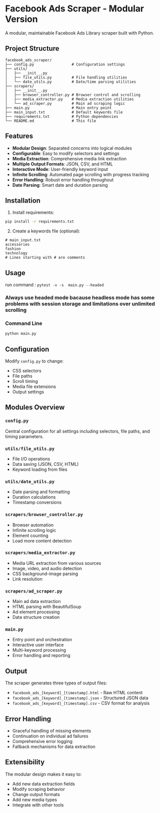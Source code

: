 # Facebook Ads Scraper - Modular Version

A modular, maintainable Facebook Ads Library scraper built with Python.

## Project Structure

```
facebook_ads_scraper/
├── config.py                 # Configuration settings
├── utils/
│   ├── __init__.py
│   ├── file_utils.py         # File handling utilities
│   └── date_utils.py         # Date/time parsing utilities
├── scrapers/
│   ├── __init__.py
│   ├── browser_controller.py # Browser control and scrolling
│   ├── media_extractor.py    # Media extraction utilities
│   └── ad_scraper.py         # Main ad scraping logic
├── main.py                   # Main entry point
├── main_input.txt            # Default keywords file
├── requirements.txt          # Python dependencies
└── README.md                 # This file
```

## Features

- **Modular Design**: Separated concerns into logical modules
- **Configurable**: Easy to modify selectors and settings
- **Media Extraction**: Comprehensive media link extraction
- **Multiple Output Formats**: JSON, CSV, and HTML
- **Interactive Mode**: User-friendly keyword input
- **Infinite Scrolling**: Automated page scrolling with progress tracking
- **Error Handling**: Robust error handling throughout
- **Date Parsing**: Smart date and duration parsing

## Installation

1. Install requirements:

```bash
pip install -r requirements.txt
```

2. Create a keywords file (optional):

```
# main_input.txt
accessories
fashion
technology
# Lines starting with # are comments
```

## Usage

run command :
`pytest -v -s  main.py --headed`

### Always use headed mode bacause headless mode has some problems with session storage and limitations over unlimited scrolling

### Command Line

```bash
python main.py
```

## Configuration

Modify `config.py` to change:

- CSS selectors
- File paths
- Scroll timing
- Media file extensions
- Output settings

## Modules Overview

### `config.py`

Central configuration for all settings including selectors, file paths, and timing parameters.

### `utils/file_utils.py`

- File I/O operations
- Data saving (JSON, CSV, HTML)
- Keyword loading from files

### `utils/date_utils.py`

- Date parsing and formatting
- Duration calculations
- Timestamp conversions

### `scrapers/browser_controller.py`

- Browser automation
- Infinite scrolling logic
- Element counting
- Load more content detection

### `scrapers/media_extractor.py`

- Media URL extraction from various sources
- Image, video, and audio detection
- CSS background-image parsing
- Link resolution

### `scrapers/ad_scraper.py`

- Main ad data extraction
- HTML parsing with BeautifulSoup
- Ad element processing
- Data structure creation

### `main.py`

- Entry point and orchestration
- Interactive user interface
- Multi-keyword processing
- Error handling and reporting

## Output

The scraper generates three types of output files:

- `facebook_ads_[keyword]_[timestamp].html` - Raw HTML content
- `facebook_ads_[keyword]_[timestamp].json` - Structured JSON data
- `facebook_ads_[keyword]_[timestamp].csv` - CSV format for analysis

## Error Handling

- Graceful handling of missing elements
- Continuation on individual ad failures
- Comprehensive error logging
- Fallback mechanisms for data extraction

## Extensibility

The modular design makes it easy to:

- Add new data extraction fields
- Modify scraping behavior
- Change output formats
- Add new media types
- Integrate with other tools
